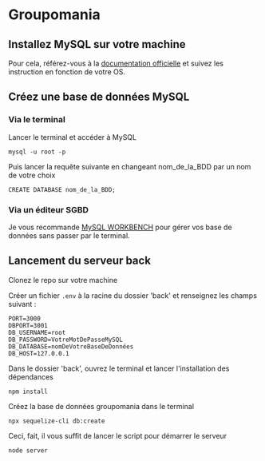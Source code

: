 # Groupomania

## Installez MySQL sur votre machine

Pour cela, référez-vous à la [documentation officielle](https://dev.mysql.com/doc/mysql-installation-excerpt/5.7/en/) et suivez les instruction en fonction de votre OS.

## Créez une base de données MySQL

### Via le terminal

Lancer le terminal et accéder à MySQL

```mysql -u root -p```

Puis lancer la requête suivante en changeant nom_de_la_BDD par un nom de votre choix

```CREATE DATABASE nom_de_la_BDD;```

### Via un éditeur SGBD

Je vous recommande [MySQL WORKBENCH](https://dev.mysql.com/doc/workbench/en/) pour gérer vos base de données sans passer par le terminal.

## Lancement du serveur back

Clonez le repo sur votre machine

Créer un fichier <code>.env</code> à la racine du dossier 'back' et renseignez les champs suivant :

```
PORT=3000
DBPORT=3001
DB_USERNAME=root
DB_PASSWORD=VotreMotDePasseMySQL
DB_DATABASE=nomDeVotreBaseDeDonnées
DB_HOST=127.0.0.1
```

Dans le dossier 'back', ouvrez le terminal et lancer l'installation des dépendances

```
npm install
```

Créez la base de données groupomania dans le terminal

```
npx sequelize-cli db:create
```


Ceci, fait, il vous suffit de lancer le script pour démarrer le serveur

```
node server
```


